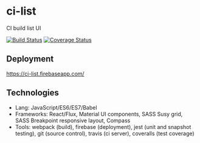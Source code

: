 # ci-list
CI build list UI

[![Build Status](https://travis-ci.org/alexey-ernest/ci-list.svg?branch=master)](https://travis-ci.org/alexey-ernest/ci-list)
[![Coverage Status](https://coveralls.io/repos/github/alexey-ernest/ci-list/badge.svg?branch=master)](https://coveralls.io/github/alexey-ernest/ci-list?branch=master)

## Deployment
https://ci-list.firebaseapp.com/

## Technologies
* Lang: JavaScript/ES6/ES7/Babel
* Frameworks: React/Flux, Material UI components, SASS Susy grid, SASS Breakpoint responsive layout, Compass
* Tools: webpack (build), firebase (deployment), jest (unit and snapshot testing), git (source control), travis (ci server), coveralls (test coverage)
